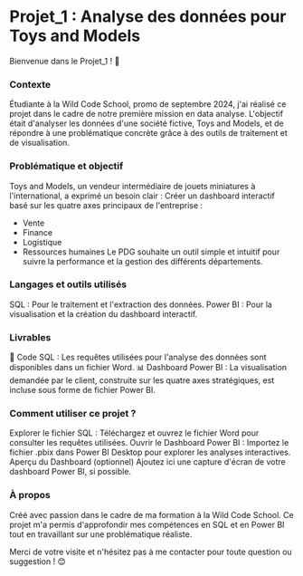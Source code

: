 # Projet_1 : Analyse des données pour Toys and Models
Bienvenue dans le Projet_1 ! 🎉

### Contexte
Étudiante à la Wild Code School, promo de septembre 2024, j'ai réalisé ce projet dans le cadre de notre première mission en data analyse.
L'objectif était d'analyser les données d'une société fictive, Toys and Models, et de répondre à une problématique concrète grâce à des outils de traitement et de visualisation.

### Problématique et objectif
Toys and Models, un vendeur intermédiaire de jouets miniatures à l'international, a exprimé un besoin clair :
Créer un dashboard interactif basé sur les quatre axes principaux de l'entreprise :

- Vente
- Finance
- Logistique
- Ressources humaines
Le PDG souhaite un outil simple et intuitif pour suivre la performance et la gestion des différents départements.

### Langages et outils utilisés
SQL : Pour le traitement et l'extraction des données.
Power BI : Pour la visualisation et la création du dashboard interactif.

### Livrables
📄 Code SQL : Les requêtes utilisées pour l'analyse des données sont disponibles dans un fichier Word.
📊 Dashboard Power BI : La visualisation demandée par le client, construite sur les quatre axes stratégiques, est incluse sous forme de fichier Power BI.

### Comment utiliser ce projet ?
Explorer le fichier SQL : Téléchargez et ouvrez le fichier Word pour consulter les requêtes utilisées.
Ouvrir le Dashboard Power BI : Importez le fichier .pbix dans Power BI Desktop pour explorer les analyses interactives.
Aperçu du Dashboard (optionnel)
Ajoutez ici une capture d'écran de votre dashboard Power BI, si possible.

### À propos
Créé avec passion dans le cadre de ma formation à la Wild Code School.
Ce projet m'a permis d'approfondir mes compétences en SQL et en Power BI tout en travaillant sur une problématique réaliste.

Merci de votre visite et n'hésitez pas à me contacter pour toute question ou suggestion ! 😊
